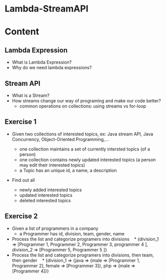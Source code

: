 # Lambda-StreamAPI

# Content
## Lambda Expression
* What is Lambda Expression?
* Why do we need lambda expressions?

## Stream API
* What is a Stream?
* How streams change our way of programing and make our code better?
    * common operations on collections: using streams vs for-loop
  
## Exercise 1
* Given two collections of interested topics, ex: Java stream API, Java Concurrency, Object-Oriented Programming,...
    * one collection maintains a set of currently intersted topics (of a person)
    * one collection contains newly updated interested topics (a person may edit their interested topics)
    * a Topic has an unique id, a name, a description

* Find out all 
    * newly added interested topics
    * updated interested topics
    * deleted interested topics
    
## Exercise 2
 * Given a list of programmers in a company
    * a Programmer has id, division, team, gender, name
 * Process the list and categorize programers into divisions
    * {division_1 => [Programmer 1, Programmer 2, Programmer 3, programmer 4 ], division_2 => [Programmer 5, Programmer 5 ]}
 * Process the list and categorize programers into divisions, then team, then gender
    * {division_1 => {java => {male => [Programmer 1, Programmer 2], female => [Programmer 3]}, php => {male => [Programmer 4]}}
     
   
    
